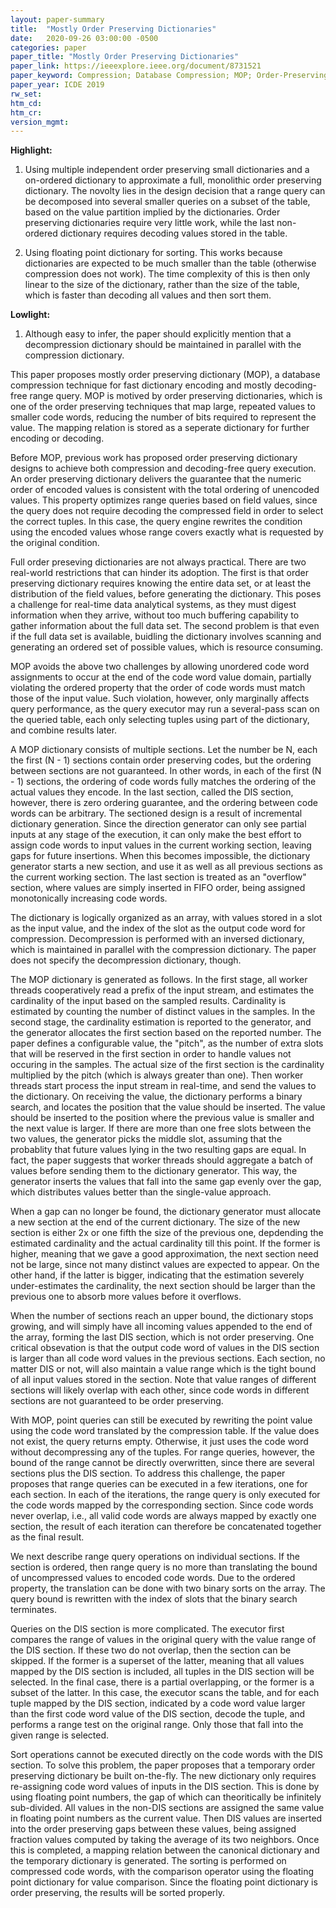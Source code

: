 ```yaml
---
layout: paper-summary
title:  "Mostly Order Preserving Dictionaries"
date:   2020-09-26 03:00:00 -0500
categories: paper
paper_title: "Mostly Order Preserving Dictionaries"
paper_link: https://ieeexplore.ieee.org/document/8731521
paper_keyword: Compression; Database Compression; MOP; Order-Preserving Dictionary
paper_year: ICDE 2019
rw_set:
htm_cd:
htm_cr:
version_mgmt:
---
```


**Highlight:**

1. Using multiple independent order preserving small dictionaries and a on-ordered dictionary to approximate a full,
   monolithic order preserving dictionary. The novolty lies in the design decision that a range query can be decomposed
   into several smaller queries on a subset of the table, based on the value partition implied by the dictionaries. 
   Order preserving dictionaries require very little work, while the last non-ordered dictionary requires decoding
   values stored in the table.

2. Using floating point dictionary for sorting. This works because dictionaries are expected to be much smaller
   than the table (otherwise compression does not work). The time complexity of this is then only linear to
   the size of the dictionary, rather than the size of the table, which is faster than decoding all values
   and then sort them.

**Lowlight:**

1. Although easy to infer, the paper should explicitly mention that a decompression dictionary should be maintained 
   in parallel with the compression dictionary.

This paper proposes mostly order preserving dictionary (MOP), a database compression technique for fast dictionary encoding 
and mostly decoding-free range query. MOP is motived by order preserving dictionaries, which is one of the order preserving 
techniques that map large, repeated values to smaller code words, reducing the number of bits required to represent
the value. The mapping relation is stored as a seperate dictionary for further encoding or decoding. 

Before MOP, previous work has proposed order preserving dictionary designs to achieve both compression and decoding-free
query execution. An order preserving dictionary delivers the guarantee that the numeric order of encoded values is consistent
with the total ordering of unencoded values. This property optimizes range queries based on field values, since the query
does not require decoding the compressed field in order to select the correct tuples. In this case, the query engine rewrites
the condition using the encoded values whose range covers exactly what is requested by the original condition.

Full order preseving dictionaries are not always practical. There are two real-world restrictions that can hinder its 
adoption. The first is that order preserving dictionary requires knowing the entire data set, or at least the distribution
of the field values, before generating the dictionary. This poses a challenge for real-time data analytical systems, as 
they must digest information when they arrive, without too much buffering capability to gather information about the 
full data set. The second problem is that even if the full data set is available, buidling the dictionary involves 
scanning and generating an ordered set of possible values, which is resource consuming. 

MOP avoids the above two challenges by allowing unordered code word assignments to occur at the end of the code word value
domain, partially violating the ordered property that the order of code words must match those of the input value.
Such violation, however, only marginally affects query performance, as the query executor may run a several-pass scan
on the queried table, each only selecting tuples using part of the dictionary, and combine results later.

A MOP dictionary consists of multiple sections. Let the number be N, each the first (N - 1) sections contain order preserving 
codes, but the ordering between sections are not guaranteed. In other words, in each of the first (N - 1) sections,
the ordering of code words fully matches the ordering of the actual values they encode. 
In the last section, called the DIS section, however, there is zero ordering guarantee, and the ordering between code
words can be arbitrary. The sectioned design is a result of incremental dictionary generation. Since the direction 
generator can only see partial inputs at any stage of the execution, it can only make the best effort to assign code
words to input values in the current working section, leaving gaps for future insertions. When this becomes impossible,
the dictionary generator starts a new section, and use it as well as all previous sections as the current working 
section. The last section is treated as an "overflow" section, where values are simply inserted in FIFO order, being
assigned monotonically increasing code words.

The dictionary is logically organized as an array, with values stored in a slot as the input value, and the index of
the slot as the output code word for compression. Decompression is performed with an inversed dictionary, which is 
maintained in parallel with the compression dictionary. The paper does not specify the decompression dictionary, though.

The MOP dictionary is generated as follows. In the first stage, all worker threads cooperatively read a prefix of the 
input stream, and estimates the cardinality of the input based on the sampled results. Cardinality is estimated by
counting the number of distinct values in the samples. In the second stage, the cardinality estimation is reported 
to the generator, and the generator allocates the first section based on the reported number. The paper defines a 
configurable value, the "pitch", as the number of extra slots that will be reserved in the first section in order to
handle values not occuring in the samples. The actual size of the first section is the cardinality multiplied by the 
pitch (which is always greater than one). Then worker threads start process the input stream in real-time, and send the 
values to the dictionary. On receiving the value, the dictionary performs a binary search, and locates the position
that the value should be inserted. The value should be inserted to the position where the previous value is smaller 
and the next value is larger. If there are more than one free slots between the two values, the generator picks
the middle slot, assuming that the probablity that future values lying in the two resulting gaps are equal.
In fact, the paper suggests that worker threads should aggregate a batch of values before sending them to the dictionary
generator. This way, the generator inserts the values that fall into the same gap evenly over the gap, which distributes
values better than the single-value approach.

When a gap can no longer be found, the dictionary generator must allocate a new section at the end of the current dictionary.
The size of the new section is either 2x or one fifth the size of the previous one, depdending the estimated cardinality and
the actual cardinality till this point. If the former is higher, meaning that we gave a good approximation, the next
section need not be large, since not many distinct values are expected to appear. On the other hand, if the latter is
bigger, indicating that the estimation severely under-estimates the cardinality, the next section should be larger than
the previous one to absorb more values before it overflows.

When the number of sections reach an upper bound, the dictionary stops growing, and will simply have all incoming values 
appended to the end of the array, forming the last DIS section, which is not order preserving. One critical obsevation is that
the output code word of values in the DIS section is larger than all code word values in the previous sections. 
Each section, no matter DIS or not, will also maintain a value range which is the tight bound of all input values stored
in the section. Note that value ranges of different sections will likely overlap with each other, since code words in 
different sections are not guaranteed to be order preserving. 

With MOP, point queries can still be executed by rewriting the point value using the code word translated by the compression
table. If the value does not exist, the query returns empty. Otherwise, it just uses the code word without decompressing any
of the tuples.
For range queries, however, the bound of the range cannot be directly overwritten, since there are several sections
plus the DIS section. To address this challenge, the paper proposes that range queries can be executed in a few 
iterations, one for each section. In each of the iterations, the range query is only executed for the code words 
mapped by the corresponding section. Since code words never overlap, i.e., all valid code words are always mapped by 
exactly one section, the result of each iteration can therefore be concatenated together as the final result.

We next describe range query operations on individual sections. If the section is ordered, then range query is no more 
than translating the bound of uncompressed values to encoded code words. Due to the ordered property, the translation
can be done with two binary sorts on the array. The query bound is rewritten with the index of slots that the binary
search terminates. 

Queries on the DIS section is more complicated. The executor first compares the range of values in the original query
with the value range of the DIS section. If these two do not overlap, then the section can be skipped. If the 
former is a superset of the latter, meaning that all values mapped by the DIS section is included, all tuples
in the DIS section will be selected.
In the final case, there is a partial overlapping, or the former is a subset of the latter. In this case, the executor scans
the table, and for each tuple mapped by the DIS section, indicated by a code word value larger than the first code word
value of the DIS section, decode the tuple, and performs a range test on the original range. Only those that fall into
the given range is selected.

Sort operations cannot be executed directly on the code words with the DIS section. To solve this problem, the paper
proposes that a temporary order preserving dictionary be built on-the-fly. The new dictionary only requires re-assigning
code word values of inputs in the DIS section. This is done by using floating point numbers, the gap of 
which can theoritically be infinitely sub-divided. All values in the non-DIS sections are assigned the same value in floating
point numbers as the current value. Then DIS values are inserted into the order preserving gaps between these values,
being assigned fraction values computed by taking the average of its two neighbors. Once this is completed, a mapping
relation between the canonical dictionary and the temporary dictionary is generated. The sorting is performed on compressed
code words, with the comparison operator using the floating point dictionary for value comparison. Since the floating point
dictionary is order preserving, the results will be sorted properly.
